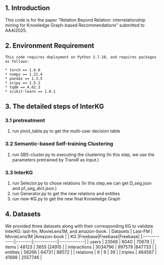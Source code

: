 
## 1. Introduction
This code is for the paper "Relation Beyond Relation: interrelationship mining for Knowledge Graph-based Recommendations" submitted to AAAI2025.

## 2. Environment Requirement
```
This code requires deployment on Python 3.7.10, and requires packages as follows:

* torch == 1.6.0
* numpy == 1.21.4
* pandas == 1.3.5
* scipy == 1.5.2
* tqdm == 4.62.3
* scikit-learn == 1.0.1
```

## 3. The detailed steps of InterKG
### 3.1 pretreatment
1. run pivot_table.py to get the multi-user decision table

### 3.2 Semantic-based Self-training Clustering
1. run SBS-cluster.py to executing the clustering  (In this step, we use the parameters pretrained by TransR as input.)

### 3.3 InterKG
1. run Selector.py to chose relations (In this step,we can get D_seg.json and p1_seg_dict.json.)
2. run Generator.py to get the new relations and entities 
3. run new-KG.py to get the new final Knowledge Graph


## 4. Datasets 
We provided three datasets along with their corresponding KG to validate InterKG: last-fm, MovieLens1M, and amazon-book. 
|       Datasets       | Last-FM | MovieLens1M |Amazon-book | 
|        KG      |Freebase|Freebase|Freebase|
|:------------:|:-------:|:-----------:|-------------|
|    users     |  23566  |    6040        | 70679    |
|    items     |  48123  |    3655        |24915    | 
| interactions | 3034796 |   997579      |847733    | 
|   entities   |  58266  |    64731       | 88572    |
|  relations   |    9    |     9           | 39      |
|   triples    | 464567  |   41688       | 2557746   |


